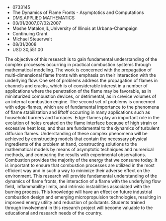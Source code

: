 
* 0733145
* The Dynamics of Flame Fronts - Asymptotics and Computations
* DMS,APPLIED MATHEMATICS
* 03/01/2007,07/02/2007
* Moshe Matalon,IL,University of Illinois at Urbana-Champaign
* Continuing Grant
* Michael Steuerwalt
* 08/31/2008
* USD 30,551.00

The objective of this research is to gain fundamental understanding of the
complex processes occurring in practical combustion systems through mathematical
modeling. The work is concerned with the propagation of multi-dimensional flame
fronts with emphasis on their interaction with the underlying flow. One set of
problems address the propagation of flames in channels and cracks, which is of
considerable interest in a number of applications where the penetration of the
flame may be favorable, as in miniaturized combustion devices, or detrimental,
as in crevice volumes of an internal combustion engine. The second set of
problems is concerned with edge-flames, which are of fundamental importance to
the phenomena of flame stabilization and liftoff occurring in many applications
such as household burners and furnaces. Edge-flames play an important role in
the evolution of holes created on the flame interface because of high strain or
excessive heat loss, and thus are fundamental to the dynamics of turbulent
diffusion flames. Understanding of these complex phenomena will be achieved by
constructing models that contain the necessary physical ingredients of the
problem at hand, constructing solutions to the mathematical models by means of
asymptotic techniques and numerical methods, and comparing the results with
experimental observations. Combustion provides the majority of the energy that
we consume today. It is important to ensure that combustion processes are
utilized in the most efficient way and in such a way to minimize their adverse
effect on the environment. This research will provide fundamental understanding
of the dynamics of flame fronts, the interaction of a flame with the underlying
flow field, inflammability limits, and intrinsic instabilities associated with
the burning process. This knowledge will have an effect on future industrial
combustion design and emerging micropropulsion technologies, resulting in
improved energy utility and reduction of pollutants. Students trained through
involvement in this research project will become valuable to the educational and
research needs of the country.
